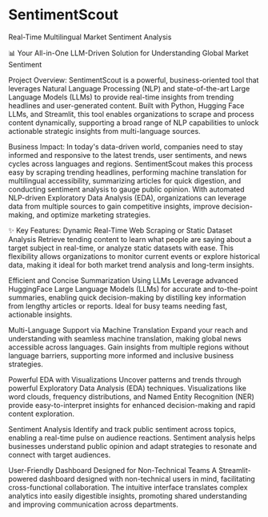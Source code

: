 # SentimentScout
Real-Time Multilingual Market Sentiment Analysis

📊 Your All-in-One LLM-Driven Solution for Understanding Global Market Sentiment 

Project Overview:
SentimentScout is a powerful, business-oriented tool that leverages Natural Language Processing (NLP) and state-of-the-art Large Language Models (LLMs) to provide real-time insights from trending headlines and user-generated content. Built with Python, Hugging Face LLMs, and Streamlit, this tool enables organizations to scrape and process content dynamically, supporting a broad range of NLP capabilities to unlock actionable strategic insights from multi-language sources.

Business Impact:
In today's data-driven world, companies need to stay informed and responsive to the latest trends, user sentiments, and news cycles across languages and regions. SentimentScout makes this process easy by scraping trending headlines, performing machine translation for multilingual accessibility, summarizing articles for quick digestion, and conducting sentiment analysis to gauge public opinion. With automated NLP-driven Exploratory Data Analysis (EDA), organizations can leverage data from multiple sources to gain competitive insights, improve decision-making, and optimize marketing strategies. 

✨ Key Features:
Dynamic Real-Time Web Scraping or Static Dataset Analysis
Retrieve tending content to learn what people are saying about a target subject in real-time, or analyze static datasets with ease. This flexibility allows organizations to monitor current events or explore historical data, making it ideal for both market trend analysis and long-term insights.

Efficient and Concise Summarization Using LLMs
Leverage advanced HuggingFace Large Language Models (LLMs) for accurate and to-the-point summaries, enabling quick decision-making by distilling key information from lengthy articles or reports. Ideal for busy teams needing fast, actionable insights.

Multi-Language Support via Machine Translation
Expand your reach and understanding with seamless machine translation, making global news accessible across languages. Gain insights from multiple regions without language barriers, supporting more informed and inclusive business strategies.

Powerful EDA with Visualizations
Uncover patterns and trends through powerful Exploratory Data Analysis (EDA) techniques. Visualizations like word clouds, frequency distributions, and Named Entity Recognition (NER) provide easy-to-interpret insights for enhanced decision-making and rapid content exploration.

Sentiment Analysis
Identify and track public sentiment across topics, enabling a real-time pulse on audience reactions. Sentiment analysis helps businesses understand public opinion and adapt strategies to resonate and connect with target audiences.

User-Friendly Dashboard Designed for Non-Technical Teams
A Streamlit-powered dashboard designed with non-technical users in mind, facilitating cross-functional collaboration. The intuitive interface translates complex analytics into easily digestible insights, promoting shared understanding and improving communication across departments.
